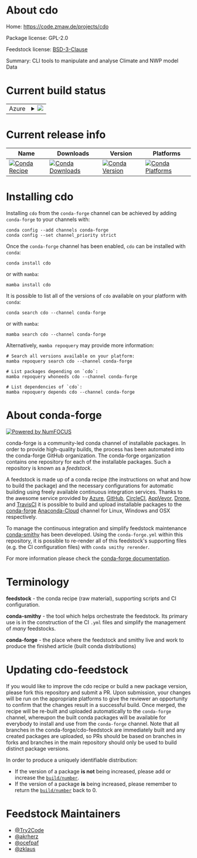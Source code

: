About cdo
=========

Home: https://code.zmaw.de/projects/cdo

Package license: GPL-2.0

Feedstock license: [BSD-3-Clause](https://github.com/conda-forge/cdo-feedstock/blob/main/LICENSE.txt)

Summary: CLI tools to manipulate and analyse Climate and NWP model Data

Current build status
====================


<table>
    
  <tr>
    <td>Azure</td>
    <td>
      <details>
        <summary>
          <a href="https://dev.azure.com/conda-forge/feedstock-builds/_build/latest?definitionId=3806&branchName=main">
            <img src="https://dev.azure.com/conda-forge/feedstock-builds/_apis/build/status/cdo-feedstock?branchName=main">
          </a>
        </summary>
        <table>
          <thead><tr><th>Variant</th><th>Status</th></tr></thead>
          <tbody><tr>
              <td>linux_64</td>
              <td>
                <a href="https://dev.azure.com/conda-forge/feedstock-builds/_build/latest?definitionId=3806&branchName=main">
                  <img src="https://dev.azure.com/conda-forge/feedstock-builds/_apis/build/status/cdo-feedstock?branchName=main&jobName=linux&configuration=linux%20linux_64_" alt="variant">
                </a>
              </td>
            </tr><tr>
              <td>osx_64</td>
              <td>
                <a href="https://dev.azure.com/conda-forge/feedstock-builds/_build/latest?definitionId=3806&branchName=main">
                  <img src="https://dev.azure.com/conda-forge/feedstock-builds/_apis/build/status/cdo-feedstock?branchName=main&jobName=osx&configuration=osx%20osx_64_" alt="variant">
                </a>
              </td>
            </tr>
          </tbody>
        </table>
      </details>
    </td>
  </tr>
</table>

Current release info
====================

| Name | Downloads | Version | Platforms |
| --- | --- | --- | --- |
| [![Conda Recipe](https://img.shields.io/badge/recipe-cdo-green.svg)](https://anaconda.org/conda-forge/cdo) | [![Conda Downloads](https://img.shields.io/conda/dn/conda-forge/cdo.svg)](https://anaconda.org/conda-forge/cdo) | [![Conda Version](https://img.shields.io/conda/vn/conda-forge/cdo.svg)](https://anaconda.org/conda-forge/cdo) | [![Conda Platforms](https://img.shields.io/conda/pn/conda-forge/cdo.svg)](https://anaconda.org/conda-forge/cdo) |

Installing cdo
==============

Installing `cdo` from the `conda-forge` channel can be achieved by adding `conda-forge` to your channels with:

```
conda config --add channels conda-forge
conda config --set channel_priority strict
```

Once the `conda-forge` channel has been enabled, `cdo` can be installed with `conda`:

```
conda install cdo
```

or with `mamba`:

```
mamba install cdo
```

It is possible to list all of the versions of `cdo` available on your platform with `conda`:

```
conda search cdo --channel conda-forge
```

or with `mamba`:

```
mamba search cdo --channel conda-forge
```

Alternatively, `mamba repoquery` may provide more information:

```
# Search all versions available on your platform:
mamba repoquery search cdo --channel conda-forge

# List packages depending on `cdo`:
mamba repoquery whoneeds cdo --channel conda-forge

# List dependencies of `cdo`:
mamba repoquery depends cdo --channel conda-forge
```


About conda-forge
=================

[![Powered by
NumFOCUS](https://img.shields.io/badge/powered%20by-NumFOCUS-orange.svg?style=flat&colorA=E1523D&colorB=007D8A)](https://numfocus.org)

conda-forge is a community-led conda channel of installable packages.
In order to provide high-quality builds, the process has been automated into the
conda-forge GitHub organization. The conda-forge organization contains one repository
for each of the installable packages. Such a repository is known as a *feedstock*.

A feedstock is made up of a conda recipe (the instructions on what and how to build
the package) and the necessary configurations for automatic building using freely
available continuous integration services. Thanks to the awesome service provided by
[Azure](https://azure.microsoft.com/en-us/services/devops/), [GitHub](https://github.com/),
[CircleCI](https://circleci.com/), [AppVeyor](https://www.appveyor.com/),
[Drone](https://cloud.drone.io/welcome), and [TravisCI](https://travis-ci.com/)
it is possible to build and upload installable packages to the
[conda-forge](https://anaconda.org/conda-forge) [Anaconda-Cloud](https://anaconda.org/)
channel for Linux, Windows and OSX respectively.

To manage the continuous integration and simplify feedstock maintenance
[conda-smithy](https://github.com/conda-forge/conda-smithy) has been developed.
Using the ``conda-forge.yml`` within this repository, it is possible to re-render all of
this feedstock's supporting files (e.g. the CI configuration files) with ``conda smithy rerender``.

For more information please check the [conda-forge documentation](https://conda-forge.org/docs/).

Terminology
===========

**feedstock** - the conda recipe (raw material), supporting scripts and CI configuration.

**conda-smithy** - the tool which helps orchestrate the feedstock.
                   Its primary use is in the construction of the CI ``.yml`` files
                   and simplify the management of *many* feedstocks.

**conda-forge** - the place where the feedstock and smithy live and work to
                  produce the finished article (built conda distributions)


Updating cdo-feedstock
======================

If you would like to improve the cdo recipe or build a new
package version, please fork this repository and submit a PR. Upon submission,
your changes will be run on the appropriate platforms to give the reviewer an
opportunity to confirm that the changes result in a successful build. Once
merged, the recipe will be re-built and uploaded automatically to the
`conda-forge` channel, whereupon the built conda packages will be available for
everybody to install and use from the `conda-forge` channel.
Note that all branches in the conda-forge/cdo-feedstock are
immediately built and any created packages are uploaded, so PRs should be based
on branches in forks and branches in the main repository should only be used to
build distinct package versions.

In order to produce a uniquely identifiable distribution:
 * If the version of a package **is not** being increased, please add or increase
   the [``build/number``](https://docs.conda.io/projects/conda-build/en/latest/resources/define-metadata.html#build-number-and-string).
 * If the version of a package **is** being increased, please remember to return
   the [``build/number``](https://docs.conda.io/projects/conda-build/en/latest/resources/define-metadata.html#build-number-and-string)
   back to 0.

Feedstock Maintainers
=====================

* [@Try2Code](https://github.com/Try2Code/)
* [@akrherz](https://github.com/akrherz/)
* [@ocefpaf](https://github.com/ocefpaf/)
* [@zklaus](https://github.com/zklaus/)

